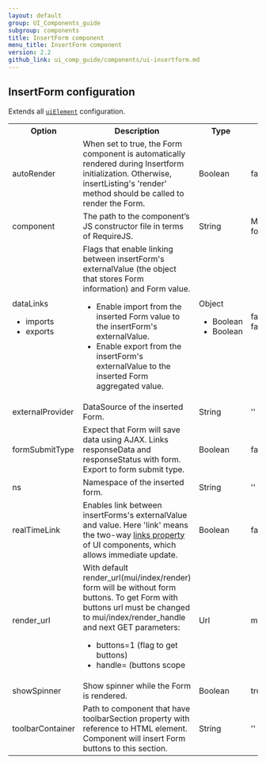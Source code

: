 ```yaml
---
layout: default
group: UI_Components_guide
subgroup: components
title: InsertForm component
menu_title: InsertForm component
version: 2.2
github_link: ui_comp_guide/components/ui-insertform.md
---
```


## InsertForm configuration

Extends all [`uiElement`]({{page.baseurl}}ui_comp_guide/concepts/ui_comp_uielement_concept.html) configuration.

<table>
  <tr>
    <th>Option </th>
    <th>Description</th>
    <th>Type</th>
    <th>Default</th>
  </tr>
  <tr>
    <td>autoRender</td>
    <td>When set to true, the Form component is automatically rendered during Insertform initialization. Otherwise, insertListing's 'render' method should be called to render the Form.</td>
    <td>Boolean</td>
    <td>false</td>
  </tr>
  <tr>
    <td>component</td>
    <td>The path to the component’s JS constructor file in terms of RequireJS.</td>
    <td>String</td>
    <td>Magento_Ui/js/form/components/insert-form</td>
  </tr>
  <tr>
    <td>dataLinks <ul><li>imports</li><li>exports</li></ul></td>
    <td>Flags that enable linking between insertForm's externalValue (the object that stores Form information) and Form value.
<ul>
<li>
Enable import from the inserted Form value to the insertForm's externalValue.</li>
<li>Enable export from the insertForm's externalValue to the inserted Form aggregated value.</li></li>
</td>
    <td>Object
<ul>
<li>
Boolean</li>
<li>Boolean</li></ul></td>
    <td>false<br>false</td>
  </tr>
  <tr>
    <td>externalProvider</td>
    <td>DataSource of the inserted Form.</td>
    <td>String</td>
    <td>''</td>
  </tr>
  <tr>
    <td>formSubmitType</td>
    <td>Expect that Form will save data using AJAX. Links responseData and responseStatus with form. Export to form submit type.</td>
    <td>Boolean</td>
    <td>false</td>
  </tr>
  <tr>
    <td>ns</td>
    <td>Namespace of the inserted form.</td>
    <td>String</td>
    <td>''</td>
  </tr>
  <tr>
    <td>realTimeLink</td>
    <td>Enables link between insertForms's externalValue and value.
Here 'link' means the two-way <a href="{{page.baseurl}}ui_comp_guide/concepts/ui_comp_linking_concept.html#links">links property</a> of UI components, which allows immediate update.</td>
    <td>Boolean</td>
    <td>false</td>
  </tr>
  <tr>
    <td>render_url</td>
    <td>With default render_url(mui/index/render) form will be without form buttons. To get Form with buttons url must be changed to mui/index/render_handle and next GET parameters:
<ul>
<li>buttons=1 (flag to get buttons)</li>
<li>handle= (buttons scope</li>
</ul>
</td>
    <td>Url</td>
    <td>mui/index/render</td>
  </tr>
  <tr>
    <td>showSpinner</td>
    <td>Show spinner while the Form is rendered.</td>
    <td>Boolean</td>
    <td>true</td>
  </tr>
  <tr>
    <td>toolbarContainer</td>
    <td>Path to component that have toolbarSection property with reference to HTML element. Component will insert Form buttons to this section.</td>
    <td>String</td>
    <td>''</td>
  </tr>
</table>